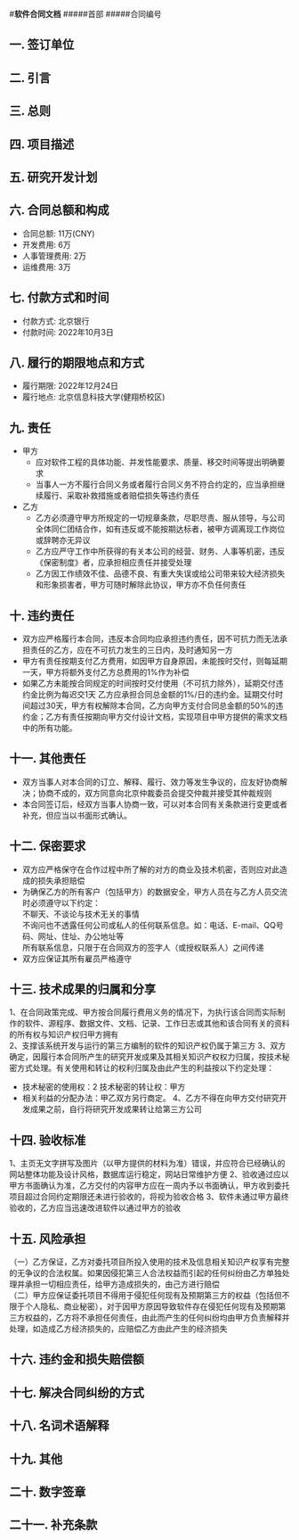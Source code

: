 #**软件合同文档**
#####首部
#####合同编号

## 一. 签订单位

## 二. 引言

## 三. 总则

## 四. 项目描述

## 五. 研究开发计划

## 六. 合同总额和构成
* 合同总额: 11万(CNY) 
* 开发费用: 6万
* 人事管理费用: 2万
* 运维费用: 3万

## 七. 付款方式和时间
* 付款方式: 北京银行 
* 付款时间: 2022年10月3日

## 八. 履行的期限地点和方式
* 履行期限: 2022年12月24日
* 履行地点: 北京信息科技大学(健翔桥校区)

## 九. 责任
* 甲方
    * 应对软件工程的具体功能、并发性能要求、质量、移交时间等提出明确要求
    * 当事人一方不履行合同义务或者履行合同义务不符合约定的，应当承担继续履行、采取补救措施或者赔偿损失等违约责任
* 乙方
    * 乙方必须遵守甲方所规定的一切规章条款，尽职尽责、服从领导，与公司全体同仁团结合作，如有违反或不能按期达标者，被甲方调离现工作岗位或辞聘亦无异议
    * 乙方应严守工作中所获得的有关本公司的经营、财务、人事等机密，违反《保密制度》者，应承担相应责任并接受处理
    * 乙方因工作绩效不佳、品德不良、有重大失误或给公司带来较大经济损失和形象损害者，甲方可随时解除此协议，甲方亦不负任何责任

## 十. 违约责任
- 双方应严格履行本合同，违反本合同均应承担违约责任，因不可抗力而无法承担责任的乙方，应在不可抗力发生的三日内，及时通知另一方
- 甲方有责任按期支付乙方费用，如因甲方自身原因，未能按时交付，则每延期一天，甲方将额外支付乙方总费用的1%作为补偿
- 如果乙方未能按合同规定的时间按时交付使用（不可抗力除外），延期交付违约金比例为每迟交1天 乙方应承担合同总金额的1%/日的违约金。延期交付时间超过30天，甲方有权解除本合同，乙方向甲方支付合同总金额的50%的违约金；乙方有责任按期向甲方交付设计文档，实现项目中甲方提供的需求文档中的所有功能。

## 十一. 其他责任
- 双方当事人对本合同的订立、解释、履行、效力等发生争议的，应友好协商解决；协商不成的，双方同意向北京仲裁委员会提交仲裁并接受其仲裁规则
- 本合同签订后，经双方当事人协商一致，可以对本合同有关条款进行变更或者补充，但应当以书面形式确认。
## 十二. 保密要求
- 双方应严格保守在合作过程中所了解的对方的商业及技术机密，否则应对此造成的损失承担赔偿
- 为确保乙方的所有客户（包括甲方）的数据安全，甲方人员在与乙方人员交流时必须遵守以下约定：<br/>
  不聊天、不谈论与技术无关的事情</br>
  不询问也不透露任何公司或私人的任何联系信息。如：电话、E-mail、QQ号码、网址、住址、办公地址等</br>
  所有联系信息，只限于在合同双方的签字人（或授权联系人）之间传递</br>
- 双方应保证其所有雇员严格遵守
## 十三. 技术成果的归属和分享
1、在合同政策完成、甲方按合同履行费用义务的情况下，为执行该合同而实际制作的软件、源程序、数据文件、文档、记录、工作日志或其他和该合同有关的资料的所有权与知识产权归甲方拥有<br/>
2、支撑该系统开发与运行的第三方编制的软件的知识产权仍属于第三方
3、双方确定，因履行本合同所产生的研究开发成果及其相关知识产权权力归属，按技术秘密方式处理。有关使用和转让的权利归属及由此产生的利益按以下约定处理：
- 技术秘密的使用权：2 技术秘密的转让权：甲方
- 相关利益的分配办法：甲乙双方另行商定。
  4、乙方不得在向甲方交付研究开发成果之前，自行将研究开发成果转让给第三方公司
## 十四. 验收标准
1、主页无文字拼写及图片（以甲方提供的材料为准）错误，并应符合已经确认的网站整体功能及设计风格，数据库运行稳定，网站日常维护方便
2、验收通过应以甲方书面确认为准，乙方交付的内容甲方应在一周内予以书面确认，甲方收到委托项目超过合同约定期限还未进行验收的，将视为验收合格
3、软件未通过甲方最终验收的，乙方应当迅速改进软件以通过甲方的验收
## 十五. 风险承担
（一）乙方保证，乙方对委托项目所投入使用的技术及信息相关知识产权享有完整的无争议的合法权属。如果因侵犯第三人合法权益而引起的任何纠纷由乙方单独处理并承担一切相应责任，给甲方造成损失的，由己方进行赔偿</br>
（二）甲方应保证委托项目不得用于侵犯任何现有及预期第三方的权益（包括但不限于个人隐私、商业秘密），对于因甲方原因导致软件存在侵犯任何现有及预期第三方权益的，乙方将不承担任何责任，由此而产生的任何纠纷均由甲方负责解释并处理，如造成乙方经济损失的，应赔偿乙方由此产生的经济损失
## 十六. 违约金和损失赔偿额

## 十七. 解决合同纠纷的方式

## 十八. 名词术语解释

## 十九. 其他

## 二十. 数字签章

## 二十一. 补充条款
